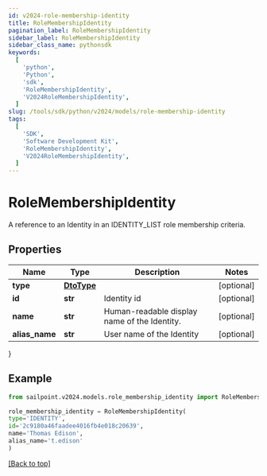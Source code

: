 ```yaml
---
id: v2024-role-membership-identity
title: RoleMembershipIdentity
pagination_label: RoleMembershipIdentity
sidebar_label: RoleMembershipIdentity
sidebar_class_name: pythonsdk
keywords:
  [
    'python',
    'Python',
    'sdk',
    'RoleMembershipIdentity',
    'V2024RoleMembershipIdentity',
  ]
slug: /tools/sdk/python/v2024/models/role-membership-identity
tags:
  [
    'SDK',
    'Software Development Kit',
    'RoleMembershipIdentity',
    'V2024RoleMembershipIdentity',
  ]
---
```


# RoleMembershipIdentity

A reference to an Identity in an IDENTITY_LIST role membership criteria.

## Properties

| Name | Type | Description | Notes |
| --- | --- | --- | --- |
| **type** | [**DtoType**](dto-type) |  | [optional] |
| **id** | **str** | Identity id | [optional] |
| **name** | **str** | Human-readable display name of the Identity. | [optional] |
| **alias_name** | **str** | User name of the Identity | [optional] |

}

## Example

```python
from sailpoint.v2024.models.role_membership_identity import RoleMembershipIdentity

role_membership_identity = RoleMembershipIdentity(
type='IDENTITY',
id='2c9180a46faadee4016fb4e018c20639',
name='Thomas Edison',
alias_name='t.edison'
)

```

[[Back to top]](#)
